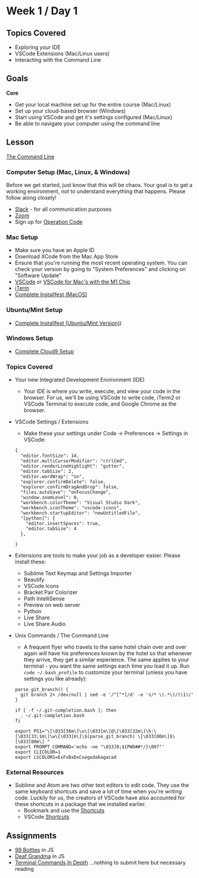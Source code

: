 # Week 1 / Day 1

## Topics Covered
- Exploring your IDE
- VSCode Extensions (Mac/Linux users)
- Interacting with the Command Line

## Goals
**Core**
- Get your local machine set up for the entire course (Mac/Linux)
- Set up your cloud-based browser (Windows)
- Start using VSCode and get it's settings configured (Mac/Linux)
- Be able to navigate your computer using the command line

## Lesson

[The Command Line](https://docs.google.com/presentation/d/1tCduj1dBAWXgHuJ5Caihl3UyqN-zKSEjPoo9HuV8tuc/edit?usp=sharing)

### Computer Setup (Mac, Linux, & Windows)
Before we get started, just know that this will be chaos. Your goal is to get a working environment, not to understand everything that happens. Please follow along closely!
- [Slack](https://slack.com/downloads) - for all communication purposes
- [Zoom](https://zoom.us/support/download)
- Sign up for [Operation Code](https://operationcode.org/join)

### Mac Setup
- Make sure you have an Apple ID
- Download XCode from the Mac App Store
- Ensure that you're running the most recent operating system. You can check your version by going to "System Preferences" and clicking on "Software Update"
- [VSCode](https://code.visualstudio.com/download) or [VSCode for Mac's with the M1 Chip](https://code.visualstudio.com/insiders/)
- [iTerm](https://www.iterm2.com/downloads.html)
- [Complete Installfest (MacOS)](../page-resources/installfest.md)

### Ubuntu/Mint Setup
- [Complete Installfest (Ubuntu/Mint Version)](../page-resources/installfest_ubuntu.md))

### Windows Setup
- [Complete Cloud9 Setup](https://github.com/codeplatoon/setup-cloud9)

### Topics Covered
- Your new Integrated Development Environment (IDE)
  - Your IDE is where you write, execute, and view your code in the browser. For us, we'll be using VSCode to write code, iTerm2 or VSCode Terminal to execute code, and Google Chrome as the browser.

- VSCode Settings / Extensions
  - Make these your settings under Code -> Preferences -> Settings in VSCode:
  ```
  {
    "editor.fontSize": 14,
    "editor.multiCursorModifier": "ctrlCmd",
    "editor.renderLineHighlight": "gutter",
    "editor.tabSize": 2,
    "editor.wordWrap": "on",
    "explorer.confirmDelete": false,
    "explorer.confirmDragAndDrop": false,
    "files.autoSave": "onFocusChange",
    "window.zoomLevel": 0,
    "workbench.colorTheme": "Visual Studio Dark",
    "workbench.iconTheme": "vscode-icons",
    "workbench.startupEditor": "newUntitledFile",
    "[python]": {
      "editor.insertSpaces": true,
      "editor.tabSize": 4
    },

  }
  ```
- Extensions are tools to make your job as a developer easier. Please install these:
  - Sublime Text Keymap and Settings Importer
  - Beautify
  - VSCode Icons
  - Bracket Pair Colorizer
  - Path IntelliSense
  - Preview on web server
  - Python
  - Live Share
  - Live Share Audio

- Unix Commands / The Command Line
  - A frequent flyer who travels to the same hotel chain over and over again will have his preferences known by the hotel so that whenever they arrive, they get a similar experience. The same applies to your terminal - you want the same settings each time you load it up. Run `code ~/.bash_profile` to customize your terminal (unless you have settings you like already):
  ```
  parse_git_branch() {
    git branch 2> /dev/null | sed -e '/^[^*]/d' -e 's/* \(.*\)/(\1)/'
  }

  if [ -f ~/.git-completion.bash ]; then
    . ~/.git-completion.bash
  fi

  export PS1="\[\033[36m\]\u\[\033[m\]@\[\033[32m\]\h:\[\033[33;1m\]\w\[\033[m\]\$(parse_git_branch) \[\033[00m\]$\[\033[00m\] "
  export PROMPT_COMMAND='echo -ne "\033]0;${PWD##*/}\007"'
  export CLICOLOR=1
  export LSCOLORS=ExFxBxDxCxegedabagacad
  ```

### External Resources
- Sublime and Atom are two other text editors to edit code. They use the same keyboard shortcuts and save a lot of time when you're writing code. Luckily for us, the creators of VSCode have also accounted for these shortcuts in a package that we installed earlier.
  - Bookmark and use the [Shortcuts](https://www.shortcutfoo.com/app/dojos/sublime-text-3-mac/cheatsheet)
  - VSCode [Shortcuts](https://code.visualstudio.com/shortcuts/keyboard-shortcuts-macos.pdf)

## Assignments
- [99 Bottles](https://github.com/codeplatoon/aldo-99-bottles) in JS
- [Deaf Grandma](https://github.com/codeplatoon/algo-deaf-grandma) in JS
- [Terminal Commands In Depth](https://github.com/codeplatoon/misc-command-line) ...nothing to submit here but necessary reading


